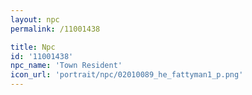 ```yaml
---
layout: npc
permalink: /11001438

title: Npc
id: '11001438'
npc_name: 'Town Resident'
icon_url: 'portrait/npc/02010089_he_fattyman1_p.png'
---
```

